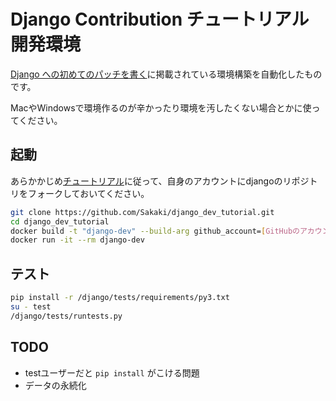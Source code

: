 # Django Contribution チュートリアル開発環境

[Django への初めてのパッチを書く](https://docs.djangoproject.com/ja/2.2/intro/contributing/#id12)に掲載されている環境構築を自動化したものです。

MacやWindowsで環境作るのが辛かったり環境を汚したくない場合とかに使ってください。

## 起動

あらかかじめ[チュートリアル](https://docs.djangoproject.com/ja/2.2/intro/contributing/#id12)に従って、自身のアカウントにdjangoのリポジトリをフォークしておいてください。

```bash
git clone https://github.com/Sakaki/django_dev_tutorial.git
cd django_dev_tutorial
docker build -t "django-dev" --build-arg github_account=[GitHubのアカウント名] .
docker run -it --rm django-dev
```

## テスト

```bash
pip install -r /django/tests/requirements/py3.txt
su - test
/django/tests/runtests.py
```

## TODO

* testユーザーだと `pip install` がこける問題
* データの永続化
